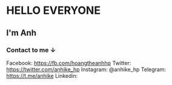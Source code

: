 # HELLO EVERYONE
## I'm Anh

### Contact to me ↓
Facebook: https://fb.com/hoangtheanhhp
Twitter: https://twitter.com/anhike_hp
Instagram: @anhike_hp
Telegram: https://t.me/anhike
Linkedin:
